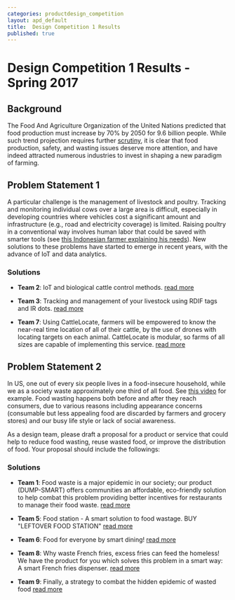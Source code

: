 ```yaml
---
categories: productdesign_competition
layout: apd_default
title:  Design Competition 1 Results
published: true
---
```

# Design Competition 1 Results - Spring 2017

## Background
The Food And Agriculture Organization of the United Nations 
predicted that food production must increase by 70% by 2050 for 9.6 billion people. 
While such trend projection requires further [scrutiny][1], it is clear that 
food production, safety, and wasting issues deserve more attention, 
and have indeed attracted numerous industries to invest in shaping
 a new paradigm of farming. 

## Problem Statement 1
A particular challenge is the management of livestock and poultry.
Tracking and monitoring individual 
cows over a large area is difficult, especially in developing countries
where vehicles cost a significant amount and infrastructure (e.g., road 
and electricity coverage) is limited. Raising poultry in a conventional way involves human labor that 
could be saved with smarter tools (see [this Indonesian farmer explaining his needs][2]).
New solutions to these problems have started to emerge in recent years,
with the advance of IoT and data analytics. 

### Solutions

* **Team 2**: IoT and biological cattle control methods. [read more][t2]

* **Team 3**: Tracking and management of your livestock using RDIF tags and
            IR dots. [read more][t3]

* **Team 7**: Using CattleLocate, farmers will be empowered to know the near-real time
            location of all of their cattle, by the use of drones with locating targets on each animal.
            CattleLocate is modular, so farms of all sizes are capable of implementing this service. [read more][t7]

## Problem Statement 2
In US, one out of every six people lives in a food-insecure household, while we as a society waste approximately one third of 
all food. See [this video][3] for example. Food wasting happens both before and after they reach 
consumers, due to various reasons including appearance concerns (consumable but less appealing food 
are discarded by farmers and grocery stores) and our busy life style or lack of social awareness.

As a design team, please draft a proposal for a product or service that 
could help to reduce food wasting, reuse wasted food, or improve the distribution of food.
Your proposal should include the followings:

### Solutions

* **Team 1**: Food waste is a major epidemic in our society; our product (DUMP-SMART) offers communities
            an affordable, eco-friendly solution to help combat this problem providing better incentives for
            restaurants to manage their food waste. [read more][t1]

* **Team 5**: Food station - A smart solution to food wastage. BUY "LEFTOVER FOOD STATION" [read more][t5]

* **Team 6**: Food for everyone by smart dining! [read more][t6]

* **Team 8**: Why waste French fries, excess fries can feed the homeless! 
We have the product for you which solves this problem in a smart way: A smart French fries dispenser. [read more][t8]

* **Team 9**: Finally, a strategy to combat the hidden epidemic of wasted food [read more][t9]


[1]: http://www.new-ag.info/en/view/point.php?a=2912
[2]: https://www.youtube.com/watch?v=eZ2sVriiIuU
[3]: https://www.youtube.com/watch?v=MsqtYmbDMYY
[t1]: /_teaching/productdesign/DesignCompetition1Team1.pdf
[t2]: /_teaching/productdesign/DesignCompetition1Team2.pdf
[t3]: /_teaching/productdesign/DesignCompetition1Team3.pdf
[t4]: /_teaching/productdesign/DesignCompetition1Team4.pdf
[t5]: /_teaching/productdesign/DesignCompetition1Team5.pdf
[t6]: /_teaching/productdesign/DesignCompetition1Team6.pdf
[t7]: /_teaching/productdesign/DesignCompetition1Team7.pdf
[t8]: /_teaching/productdesign/DesignCompetition1Team8.pdf
[t9]: /_teaching/productdesign/DesignCompetition1Team9.pdf